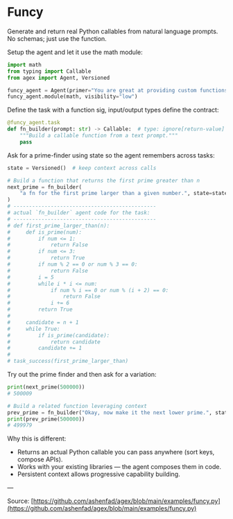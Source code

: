 # Funcy

Generate and return real Python callables from natural language prompts. No schemas; just use the function.

Setup the agent and let it use the math module:

```python
import math
from typing import Callable
from agex import Agent, Versioned

funcy_agent = Agent(primer="You are great at providing custom functions to the user.")
funcy_agent.module(math, visibility="low")
```

Define the task with a function sig, input/output types define the contract:

```python
@funcy_agent.task
def fn_builder(prompt: str) -> Callable:  # type: ignore[return-value]
    """Build a callable function from a text prompt."""
    pass
```

Ask for a prime-finder using state so the agent remembers across tasks:

```python
state = Versioned()  # keep context across calls

# Build a function that returns the first prime greater than n
next_prime = fn_builder(
    "a fn for the first prime larger than a given number.", state=state
)
# ----------------------------------------------
# actual `fn_builder` agent code for the task:
# ----------------------------------------------
# def first_prime_larger_than(n):
#     def is_prime(num):
#         if num <= 1:
#             return False
#         if num <= 3:
#             return True
#         if num % 2 == 0 or num % 3 == 0:
#             return False
#         i = 5
#         while i * i <= num:
#             if num % i == 0 or num % (i + 2) == 0:
#                 return False
#             i += 6
#         return True
#
#     candidate = n + 1
#     while True:
#         if is_prime(candidate):
#             return candidate
#         candidate += 1
#
# task_success(first_prime_larger_than)
```

Try out the prime finder and then ask for a variation:

```python
print(next_prime(500000))
# 500009

# Build a related function leveraging context
prev_prime = fn_builder("Okay, now make it the next lower prime.", state=state)
print(prev_prime(500000))
# 499979
```

Why this is different:

- Returns an actual Python callable you can pass anywhere (sort keys, compose APIs).
- Works with your existing libraries — the agent composes them in code.
- Persistent context allows progressive capability building.

—

Source: [https://github.com/ashenfad/agex/blob/main/examples/funcy.py](https://github.com/ashenfad/agex/blob/main/examples/funcy.py)
